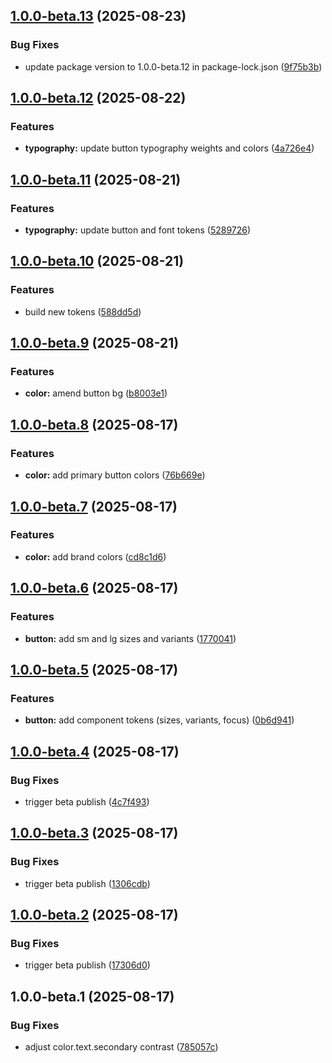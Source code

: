 ## [1.0.0-beta.13](https://github.com/MaxLaven91/tokens/compare/v1.0.0-beta.12...v1.0.0-beta.13) (2025-08-23)

### Bug Fixes

* update package version to 1.0.0-beta.12 in package-lock.json ([9f75b3b](https://github.com/MaxLaven91/tokens/commit/9f75b3b0fdfd85aef3d14cba0f4e6f768b2085dd))

## [1.0.0-beta.12](https://github.com/MaxLaven91/tokens/compare/v1.0.0-beta.11...v1.0.0-beta.12) (2025-08-22)

### Features

* **typography:** update button typography weights and colors ([4a726e4](https://github.com/MaxLaven91/tokens/commit/4a726e4bfca24d39a6110ab2d0dec27c220d0fed))

## [1.0.0-beta.11](https://github.com/MaxLaven91/tokens/compare/v1.0.0-beta.10...v1.0.0-beta.11) (2025-08-21)

### Features

* **typography:** update button and font tokens ([5289726](https://github.com/MaxLaven91/tokens/commit/52897269a4d60948279c07843364670902832e24))

## [1.0.0-beta.10](https://github.com/MaxLaven91/tokens/compare/v1.0.0-beta.9...v1.0.0-beta.10) (2025-08-21)

### Features

* build new tokens ([588dd5d](https://github.com/MaxLaven91/tokens/commit/588dd5dee40cecc3bb17f9f43ad489ea9ec37391))

## [1.0.0-beta.9](https://github.com/MaxLaven91/tokens/compare/v1.0.0-beta.8...v1.0.0-beta.9) (2025-08-21)

### Features

* **color:** amend button bg ([b8003e1](https://github.com/MaxLaven91/tokens/commit/b8003e150bce9986c60288c5f4a3ae3b9f84e2a4))

## [1.0.0-beta.8](https://github.com/MaxLaven91/tokens/compare/v1.0.0-beta.7...v1.0.0-beta.8) (2025-08-17)

### Features

* **color:** add primary button colors ([76b669e](https://github.com/MaxLaven91/tokens/commit/76b669ec69126d9b7e1a1357a4660115ac4730f8))

## [1.0.0-beta.7](https://github.com/MaxLaven91/tokens/compare/v1.0.0-beta.6...v1.0.0-beta.7) (2025-08-17)

### Features

* **color:** add brand colors ([cd8c1d6](https://github.com/MaxLaven91/tokens/commit/cd8c1d6f89687036f7300ce3691b8604a23fac6a))

## [1.0.0-beta.6](https://github.com/MaxLaven91/tokens/compare/v1.0.0-beta.5...v1.0.0-beta.6) (2025-08-17)

### Features

* **button:** add sm and lg sizes and variants ([1770041](https://github.com/MaxLaven91/tokens/commit/1770041aad7fa585ca88261c59b9e25e0e206071))

## [1.0.0-beta.5](https://github.com/MaxLaven91/tokens/compare/v1.0.0-beta.4...v1.0.0-beta.5) (2025-08-17)

### Features

* **button:** add component tokens (sizes, variants, focus) ([0b6d941](https://github.com/MaxLaven91/tokens/commit/0b6d9411811c8d4f23291c0b1f498bfd96929360))

## [1.0.0-beta.4](https://github.com/MaxLaven91/tokens/compare/v1.0.0-beta.3...v1.0.0-beta.4) (2025-08-17)

### Bug Fixes

* trigger beta publish ([4c7f493](https://github.com/MaxLaven91/tokens/commit/4c7f493ddb8e797886c11ff7e7dd341c21b10643))

## [1.0.0-beta.3](https://github.com/MaxLaven91/tokens/compare/v1.0.0-beta.2...v1.0.0-beta.3) (2025-08-17)

### Bug Fixes

* trigger beta publish ([1306cdb](https://github.com/MaxLaven91/tokens/commit/1306cdbdde447d4652ad6d4cac426cfaac25ad5d))

## [1.0.0-beta.2](https://github.com/MaxLaven91/tokens/compare/v1.0.0-beta.1...v1.0.0-beta.2) (2025-08-17)

### Bug Fixes

* trigger beta publish ([17306d0](https://github.com/MaxLaven91/tokens/commit/17306d0fbd569247778886dbaf73f90ae2643be9))

## 1.0.0-beta.1 (2025-08-17)

### Bug Fixes

* adjust color.text.secondary contrast ([785057c](https://github.com/MaxLaven91/tokens/commit/785057c5238525ad78fc88ac5b27963c07b57e95))
